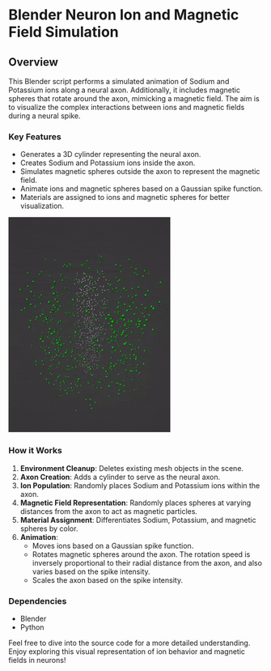 # Blender Neuron Ion and Magnetic Field Simulation

## Overview

This Blender script performs a simulated animation of Sodium and Potassium ions along a neural axon. Additionally, it includes magnetic spheres that rotate around the axon, mimicking a magnetic field. The aim is to visualize the complex interactions between ions and magnetic fields during a neural spike.

### Key Features

- Generates a 3D cylinder representing the neural axon.
- Creates Sodium and Potassium ions inside the axon.
- Simulates magnetic spheres outside the axon to represent the magnetic field.
- Animate ions and magnetic spheres based on a Gaussian spike function.
- Materials are assigned to ions and magnetic spheres for better visualization.

![Simulation Example](EM.gif)

### How it Works

1. **Environment Cleanup**: Deletes existing mesh objects in the scene.
2. **Axon Creation**: Adds a cylinder to serve as the neural axon.
3. **Ion Population**: Randomly places Sodium and Potassium ions within the axon.
4. **Magnetic Field Representation**: Randomly places spheres at varying distances from the axon to act as magnetic particles.
5. **Material Assignment**: Differentiates Sodium, Potassium, and magnetic spheres by color.
6. **Animation**: 
    - Moves ions based on a Gaussian spike function.
    - Rotates magnetic spheres around the axon. The rotation speed is inversely proportional to their radial distance from the axon, and also varies based on the spike intensity.
    - Scales the axon based on the spike intensity.

### Dependencies

- Blender
- Python

Feel free to dive into the source code for a more detailed understanding. Enjoy exploring this visual representation of ion behavior and magnetic fields in neurons!

